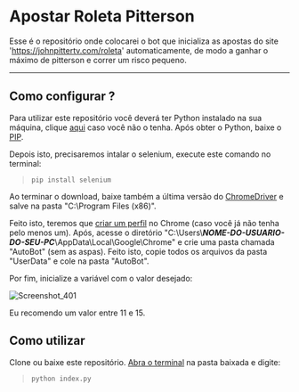 # Apostar Roleta Pitterson
 Esse é o repositório onde colocarei o bot que inicializa as apostas do site 'https://johnpittertv.com/roleta' automaticamente, de modo a ganhar o máximo de pitterson e correr um risco pequeno.

---

 ## Como configurar ?
 Para utilizar este repositório você deverá ter Python instalado na sua máquina, clique [aqui](https://python.org.br/instalacao-windows/) caso você não o tenha. Após obter o Python, baixe o [PIP](https://phoenixnap.com/kb/install-pip-windows).

 Depois isto, precisaremos intalar o selenium, execute este comando no terminal:
 >```pip install selenium```



 




 Ao terminar o download, baixe também a última versão do [ChromeDriver](https://chromedriver.chromium.org/downloads) e salve na pasta "C:\Program Files (x86)".



Feito isto, teremos que [criar um perfil](https://support.google.com/chrome/answer/2364824?co=GENIE.Platform%3DDesktop&hl=pt-BR) no Chrome (caso você já não tenha pelo menos um). Após, acesse o diretório "C:\Users\\**_NOME-DO-USUARIO-DO-SEU-PC_**\AppData\Local\Google\Chrome" e crie uma pasta chamada "AutoBot" (sem as aspas). Feito isto, copie todos os arquivos da pasta "UserData" e cole na pasta "AutoBot".



Por fim, inicialize a variável com o valor desejado:


![Screenshot_401](https://user-images.githubusercontent.com/50505615/109253103-cca07180-77cd-11eb-8b71-237612f3ec21.png)


Eu recomendo um valor entre 11 e 15.


## Como utilizar
Clone ou baixe este repositório.
[Abra o terminal](https://www.softdownload.com.br/como-abrir-prompt-comando-windows-pasta-especifica.html#:~:text=Basta%20voc%C3%AA%20abrir%20a%20pasta,Abrir%20janela%20de%20comando%20aqui.) na pasta baixada e digite:
>```python index.py```

